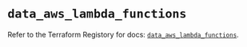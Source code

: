 # `data_aws_lambda_functions`

Refer to the Terraform Registory for docs: [`data_aws_lambda_functions`](https://registry.terraform.io/providers/hashicorp/aws/4.66.0/docs/data-sources/lambda_functions).
